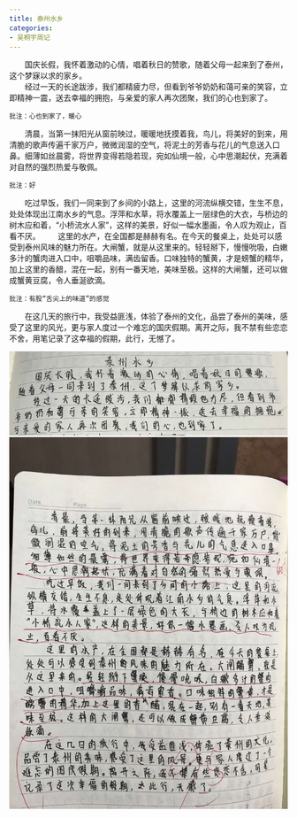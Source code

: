```yaml
---
title: 泰州水乡
categories:
- 吴桐宇周记
---
```

　　国庆长假，我怀着激动的心情，唱着秋日的赞歌，随着父母一起来到了泰州，这个梦寐以求的家乡。  
　　经过一天的长途跋涉，我们都精疲力尽，但看到爷爷奶奶和蔼可亲的笑容，立即精神一震，送去幸福的拥抱，与亲爱的家人再次团聚，我们的心也到家了。  
```
批注：心也到家了，暖心
```
　　清晨，当第一抹阳光从窗前映过，暖暖地抚摸着我，鸟儿，将美好的到来，用清脆的歌声传遍千家万户，微微润湿的空气，将泥土的芳香与花儿的气息送入口鼻。细薄如丝晨雾，将世界变得若隐若现，宛如仙境一般，心中思潮起伏，充满着对自然的强烈热爱与敬佩。  
```
批注：好
```
　　吃过早饭，我们一同来到了乡间的小路上，这里的河流纵横交错，生生不息，处处体现出江南水乡的气息。浮萍和水草，将水覆盖上一层绿色的大衣，与桥边的树木应和着，“小桥流水人家”，这样的美景，好似一幅水墨画，令人叹为观止，百看不厌。 
　　这里的水产，在全国都是赫赫有名。在今天的餐桌上，处处可以感受到泰州风味的魅力所在。大闸蟹，就是从这里来的。轻轻掰下，慢慢吮吸，白嫩多汁的蟹肉进入口中，咀嚼品味，满齿留香。口味独特的蟹黄，才是螃蟹的精华，加上这里的香醋，混在一起，别有一番天地，美味至极。这样的大闸蟹，还可以做成蟹黄豆腐，令人垂涎欲滴。  
```
批注：有股“舌尖上的味道”的感觉
```
　　在这几天的旅行中，我受益匪浅，体验了泰州的文化，品尝了泰州的美味，感受了这里的风光，更与家人度过一个难忘的国庆假期。离开之际，我不禁有些恋恋不舍，用笔记录了这幸福的假期，此行，无憾了。

![image](/public/image/2019/20191006-1.png)
![image](/public/image/2019/20191006-2.jpeg)